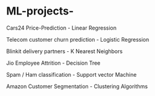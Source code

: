 # ML-projects-
Cars24 Price-Prediction - Linear Regression                  

Telecom customer churn prediction - Logistic Regression            

Blinkit delivery partners - K Nearest Neighbors            

Jio Employee Attrition - Decision Tree                           

Spam / Ham classification - Support vector Machine             

Amazon Customer Segmentation - Clustering Algorithms
